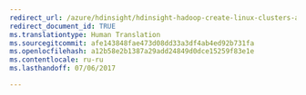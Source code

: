 ```yaml
---
redirect_url: /azure/hdinsight/hdinsight-hadoop-create-linux-clusters-arm-templates
redirect_document_id: TRUE
ms.translationtype: Human Translation
ms.sourcegitcommit: afe143848fae473d08dd33a3df4ab4ed92b731fa
ms.openlocfilehash: a12b58e2b1387a29add24849d0dce15259f83e1e
ms.contentlocale: ru-ru
ms.lasthandoff: 07/06/2017

---
```

